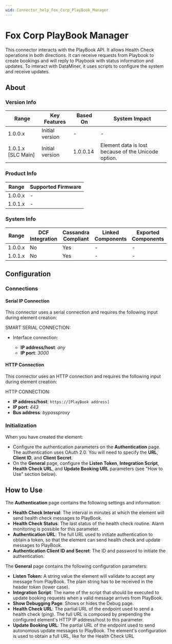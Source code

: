```yaml
---
uid: Connector_help_Fox_Corp_PlayBook_Manager
---
```


# Fox Corp PlayBook Manager

This connector interacts with the PlayBook API. It allows Health Check operations in both directions. It can receive requests from Playbook to create bookings and will reply to Playbook with status information and updates. To interact with DataMiner, it uses scripts to configure the system and receive updates.

## About

### Version Info

| Range                | Key Features     | Based On     | System Impact                                       |
|----------------------|------------------|--------------|-----------------------------------------------------|
| 1.0.0.x              | Initial version  | -            | -                                                   |
| 1.0.1.x [SLC Main]   | Initial version  | 1.0.0.14     | Element data is lost because of the Unicode option. |

### Product Info

| Range     | Supported Firmware     |
|-----------|------------------------|
| 1.0.0.x   | -                      |
| 1.0.1.x   | -                      |

### System Info

| Range     | DCF Integration     | Cassandra Compliant     | Linked Components     | Exported Components     |
|-----------|---------------------|-------------------------|-----------------------|-------------------------|
| 1.0.0.x   | No                  | Yes                     | -                     | -                       |
| 1.0.1.x   | No                  | Yes                     | -                     | -                       |

## Configuration

### Connections

#### Serial IP Connection

This connector uses a serial connection and requires the following input during element creation:

SMART SERIAL CONNECTION:

- Interface connection:

  - **IP address/host**: *any*
  - **IP port**: *3000*

#### HTTP Connection

This connector uses an HTTP connection and requires the following input during element creation:

HTTP CONNECTION:

- **IP address/host**: `https://[PlayBook address]`
- **IP port**: *443*
- **Bus address**: *bypassproxy*

### Initialization

When you have created the element:

- Configure the authentication parameters on the **Authentication** page. The authentication uses OAuth 2.0. You will need to specify the **URL**, **Client ID**, and **Client Secret**.
- On the **General** page, configure the **Listen Token**, **Integration Script**, **Health Check URL**, and **Update Booking URL** parameters (see "How to Use" section below).

## How to Use

The **Authentication** page contains the following settings and information:

- **Health Check Interval**: The interval in minutes at which the element will send health check messages to PlayBook.
- **Health Check Status**: The last status of the health check routine. Alarm monitoring is possible for this parameter.
- **Authentication URL**: The full URL used to initiate authentication to obtain a token, so that the element can send health check and update messages to PlayBook.
- **Authentication Client ID and Secret**: The ID and password to initiate the authentication.

The **General** page contains the following configuration parameters:

- **Listen Token:** A string value the element will validate to accept any message from PlayBook. The plain string has to be received in the header token (lower case).
- **Integration Script**: The name of the script that should be executed to update booking requests when a valid message arrives from PlayBook.
- **Show Debugging Page**: Shows or hides the Debug page.
- **Health Check URL**: The partial URL of the endpoint used to send a health check (ping). The full URL is composed by prepending the configured element's HTTP IP address/host to this parameter.
- **Update Booking URL**: The partial URL of the endpoint used to send autonomous update messages to PlayBook. The element's configuration is used to obtain a full URL, like for the Health Check URL
